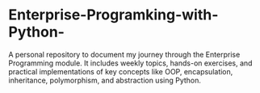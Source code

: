 # Enterprise-Programking-with-Python-
A personal repository to document my journey through the Enterprise Programming module. It includes weekly topics, hands-on exercises, and practical implementations of key concepts like OOP, encapsulation, inheritance, polymorphism, and abstraction using Python.
